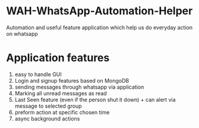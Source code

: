 # WAH-WhatsApp-Automation-Helper
Automation and useful feature application which help us do everyday action on whatsapp

# Application features
1. easy to handle GUI
2. Login and signup features based on MongoDB
3. sending messages through whatsapp via application
4. Marking all unread messages as read
5. Last Seen feature (even if the person shut it down) + can alert via message to selected group
6. preform action at specific chosen time
7. async background actions